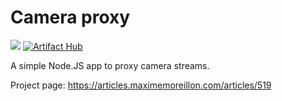 # Camera proxy

[<img src="https://img.shields.io/docker/pulls/moreillon/camera-proxy?logo=docker">](https://hub.docker.com/repository/docker/moreillon/camera-proxy) [![Artifact Hub](https://img.shields.io/endpoint?url=https://artifacthub.io/badge/repository/moreillon)](https://artifacthub.io/packages/search?repo=moreillon)

A simple Node.JS app to proxy camera streams.

Project page: https://articles.maximemoreillon.com/articles/519
